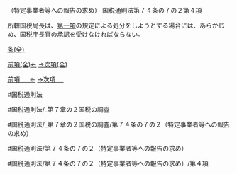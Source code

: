 （特定事業者等への報告の求め）
国税通則法第７４条の７の２第４項

所轄国税局長は、[第一項](国税通則法＿＿＿＿＿第７４条の７の２第１項)の規定による処分をしようとする場合には、あらかじめ、国税庁長官の承認を受けなければならない。

[条(全)](国税通則法＿＿＿＿＿第７４条の７の２_.md)

[前項(全)←](国税通則法＿＿＿＿＿第７４条の７の２第３項_.md)    [→次項(全)](国税通則法＿＿＿＿＿第７４条の７の２第５項_.md)

[前項 　 ←](国税通則法＿＿＿＿＿第７４条の７の２第３項.md)    [→次項 　 ](国税通則法＿＿＿＿＿第７４条の７の２第５項.md)



#国税通則法

#国税通則法/_第７章の２国税の調査

#国税通則法/_第７章の２国税の調査/第７４条の７の２（特定事業者等への報告の求め）

#国税通則法/第７４条の７の２（特定事業者等への報告の求め）

#国税通則法/第７４条の７の２（特定事業者等への報告の求め）/第４項

